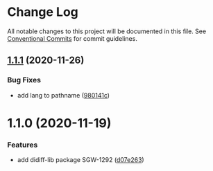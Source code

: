 # Change Log

All notable changes to this project will be documented in this file.
See [Conventional Commits](https://conventionalcommits.org) for commit guidelines.

## [1.1.1](https://github.com/scaleway/scaleway-lib/compare/@scaleway/didiff-lib@1.1.0...@scaleway/didiff-lib@1.1.1) (2020-11-26)


### Bug Fixes

* add lang to pathname ([980141c](https://github.com/scaleway/scaleway-lib/commit/980141c72336649628b4236ac089aa5f58f92192))





# 1.1.0 (2020-11-19)


### Features

* add didiff-lib package SGW-1292 ([d07e263](https://github.com/scaleway/scaleway-lib/commit/d07e2637c53d3c21209f99a3586dd8bd00b3f72e))
